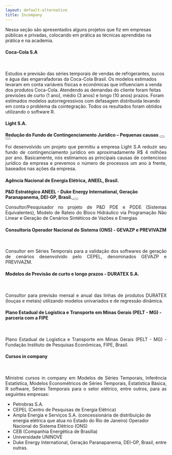 ```yaml
---
layout: default-alternative
title: Incompany
---
```


<!-- light -->


<p>Nessa seção são apresentados alguns projetos que fiz em empresas públicas e privadas, colocando em prática as técnicas aprendidas na prática e na academia.</p>




<div class="bs-callout bs-callout-default">
<h4><i class="fa fa-suitcase" aria-hidden="true"></i> Coca-Cola S.A </h4>
<br>
<p>Estudos e previsão das séries temporais de vendas de refrigerantes, sucos e água das engarrafadoras da Coca-Cola Brasil. Os modelos estimados levaram em conta variáveis físicas e econômicas que influenciam a venda dos produtos Coca-Cola. Atendendo as demandas do cliente foram feitas previsões de curto (1 ano), médio (3 anos) e longo (10 anos) prazos. Foram estimados modelos autorregressivos com defasagem distribuída levando em conta o problema da cointegração. Todos os resultados foram obtidos utilizando o software R.</p>
</div>


 
 
<div class="bs-callout bs-callout-default">
<h4><i class="fa fa-suitcase" aria-hidden="true"></i>  Light S.A.</h4>
<strong>Redução do Fundo de Contingenciamento Jurídico – Pequenas causas <a href="https://github.com/pedrocostaferreira/Articles/tree/master/Conting%C3%AAncia-Judicia-na-concession%C3%A1ria-Light" target="blank">
<button class="btn btn-default" type="button"><i class="fa fa-github fa-2x" aria-hidden="true"></i></button></a>
<a href="https://github.com/pedrocostaferreira/Articles/tree/master/Conting%C3%AAncia-Judicia-na-concession%C3%A1ria-Light" target="blank">
<button class="btn btn-default" type="button"><i class="fa fa-github fa-2x" aria-hidden="true"></i></button> </a></strong>
<br>

<p align="justify"> 
Foi desenvolvido um projeto que permitiu a empresa Light S.A reduzir seu fundo de contingenciamento 
jurídico em aproximadamente R$ 4 milhões por ano.  Basicamente, nós estimamos as principais causas de
contencioso jurídico da empresa e prevemos o número de processos um ano à frente, baseados nas ações da empresa.</p> 
</div>

<div class="bs-callout bs-callout-default">
<h4><i class="fa fa-suitcase" aria-hidden="true"></i> Agência Nacional de Energia Elétrica, ANEEL, Brasil.</h4>
<strong>P&D Estratégico ANEEL - Duke Energy International, Geração Paranapanema, DEI-GP, Brasil.<a href="http://www.mddh.com.br/" target="blank">
<button class="btn btn-default" type="button"><i class="fa fa-globe fa-2x" aria-hidden="true"></i> </button>
</a> </strong>
<br>
<p align= "justify">Consultor/Pesquisador no projeto de P&D PDE e PDDE (Sistemas Equivalentes), Modelo de Rateio do Bloco Hidráulico via Programação Não Linear e Geração de Cenários Sintéticos de Vazões e Energias</p> 
</div>



<div class="bs-callout bs-callout-default">
 <h4 class = "media-heading"> <i class="fa fa-suitcase" aria-hidden="true"></i> Consultoria Operador Nacional do Sistema (ONS) - GEVAZP e PREVIVAZM</h4>
 <br>
  <p align="justify">
    Consultor em Séries Temporais para a validação dos softwares de geração de cenários desenvolvido pelo CEPEL, denominados GEVAZP e PREVIVAZM.
  </p>
</div>


<div class="bs-callout bs-callout-default">
 <strong><h4> <i class="fa fa-suitcase" aria-hidden="true"></i> Modelos de Previsão de curto e longo prazos - DURATEX S.A.</h4></strong>
   <br>
   <p align="justify">Consultor para previsão mensal e anual das linhas de produtos DURATEX (louças e metais) utilizando modelos univariados e de regressão dinâmica.</p> 
</div>

<div class="bs-callout bs-callout-default">
<strong><h4><i class="fa fa-suitcase" aria-hidden="true"></i> Plano Estadual de Logística e Transporte em Minas Gerais (PELT - MG) - parceria com a FIPE</h4></strong>
 <br>
 <p align="justify">Plano Estadual de Logística e Transporte em Minas Gerais (PELT - MG) - Fundação Instituto de Pesquisas Econômicas, FIPE, Brasil.</p> 
</div>  
  
<div class="bs-callout bs-callout-default">
  
<strong><h4>Cursos in company</h4></strong>
<br>
<p align="justify">Ministrei cursos in company em Modelos de Séries Temporais, Inferência Estatística, Modelos Econométricos de Séries 
Temporais, Estatística Básica, R software, Séries Temporais para o setor elétrico, entre outros, para as seguintes empresas:</p> 
  <ul>
    <li>Petrobras S.A.</li>
    <li>CEPEL (Centro de Pesquisas de Energia Elétrica)</li>
    <li>Ampla Energia e Serviços S.A. (concessionária de distribuição de energia elétrica que atua no Estado do Rio de Janeiro)
      Operador Nacional do Sistema Elétrico (ONS)</li>
    <li>CEB (Companhia Energética de Brasília)</li>
    <li>Universidade UNINOVE</li>
    <li>Duke Energy International, Geração Paranapanema, DEI-GP, Brasil, entre outras. </li>
  </ul>
</div>

